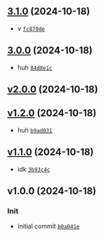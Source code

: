 ## [3.1.0](https://github.com/Norviah/test/compare/3.0.0...3.1.0) (2024-10-18)

- v <code>[fc870de](https://github.com/Norviah/test/commit/fc870de6a1697b8175a5d25b3910713b05f44ae2)</code>

## [3.0.0](https://github.com/Norviah/test/compare/v2.0.0...3.0.0) (2024-10-18)

- huh <code>[84d8e1c](https://github.com/Norviah/test/commit/84d8e1c19613e8940a4307956a0961afaaa1bfc8)</code>

## [v2.0.0](https://github.com/Norviah/test/compare/v1.2.0...v2.0.0) (2024-10-18)

## [v1.2.0](https://github.com/Norviah/test/compare/v1.1.0...v1.2.0) (2024-10-18)

- huh <code>[b9ad031](https://github.com/Norviah/test/commit/b9ad0318044d29caebeb780ed033f3b86fac969b)</code>

## [v1.1.0](https://github.com/Norviah/test/compare/v1.0.0...v1.1.0) (2024-10-18)

- idk <code>[3b93c4c](https://github.com/Norviah/test/commit/3b93c4c75cac6f7226202122b9a16598e4506d84)</code>

## v1.0.0 (2024-10-18)

### Init

- initial commit <code>[b0a041e](https://github.com/Norviah/test/commit/b0a041ecc73d0cc7078632da6f18e357c578ba5f)</code>
